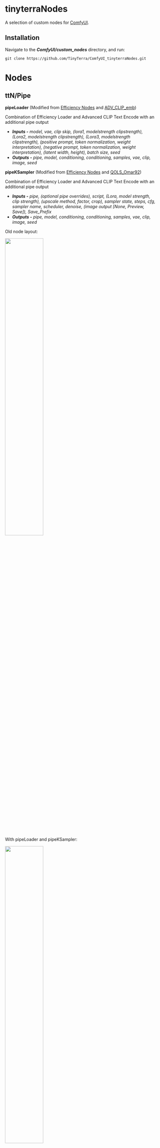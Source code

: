 # tinyterraNodes
A selection of custom nodes for [ComfyUI](https://github.com/comfyanonymous/ComfyUI).

## Installation
Navigate to the **_ComfyUI/custom_nodes_** directory, and run:

`git clone https://github.com/TinyTerra/ComfyUI_tinyterraNodes.git`


# Nodes
## ttN/Pipe

**pipeLoader** (Modified from [Efficiency Nodes](https://github.com/LucianoCirino/efficiency-nodes-comfyui) and [ADV_CLIP_emb](https://github.com/BlenderNeko/ComfyUI_ADV_CLIP_emb))

Combination of Efficiency Loader and Advanced CLIP Text Encode with an additional pipe output
+ _**Inputs -** model, vae, clip skip, (lora1, modelstrength clipstrength), (Lora2, modelstrength clipstrength), (Lora3, modelstrength clipstrength), (positive prompt, token normalization, weight interpretation), (negative prompt, token normalization, weight interpretation), (latent width, height), batch size, seed_
+ _**Outputs -** pipe, model, conditioning, conditioning, samples, vae, clip, image, seed_

**pipeKSampler** (Modified from [Efficiency Nodes](https://github.com/LucianoCirino/efficiency-nodes-comfyui) and [QOLS_Omar92](https://github.com/omar92/ComfyUI-QualityOfLifeSuit_Omar92))

Combination of Efficiency Loader and Advanced CLIP Text Encode with an additional pipe output
+ _**Inputs -** pipe, (optional pipe overrides), script, (Lora, model strength, clip strength), (upscale method, factor, crop), sampler state, steps, cfg, sampler name, scheduler, denoise, (image output [None, Preview, Save]), Save_Prefix_
+ _**Outputs -** pipe, model, conditioning, conditioning, samples, vae, clip, image, seed_

Old node layout:

<img src="https://github.com/TinyTerra/ComfyUI_tinyterraNodes/assets/115619949/32b189de-42e3-4464-b3b2-4e0e225e6abe"  width="50%">

With pipeLoader and pipeKSampler:

<img src="https://github.com/TinyTerra/ComfyUI_tinyterraNodes/assets/115619949/c806c2e3-2efb-44cb-bdf0-3fbc20251456"  width="50%">


**pipeIN**

Encode up to 8 frequently used inputs into a single Pipe line.
+ _**Inputs -** model, conditioning, conditioning, samples, vae, clip, image, seed_
+ _**Outputs -** pipe_

**pipeOUT**

Decode single Pipe line into the 8 original outputs, AND a Pipe throughput.
+ _**Inputs -** pipe_
+ _**Outputs -** model, conditioning, conditioning, samples, vae, clip, image, seed, pipe_

**pipeEDIT**

Update/Overwrite any of the 8 original inputs in a Pipe line with new information.
+ _**Inputs -** pipe, model, conditioning, conditioning, samples, vae, clip, image, seed_
+ _**Outputs -** pipe_

## ttN/Text
**Text**

Basic TextBox Loader.
+ _**Outputs -** text (STRING)_

**7x TXT Loader Concat**

7 TextBOX inputs concatenated with spaces into a single output, AND seperate text outputs.
+ _**inputs -** text1, text2, text3, text4, text5, text6, text7 (STRING's)_
+ _**Outputs -** text1, text2, text3, text4, text5, text6, text7, concat (STRING's)_

**3x TXT Loader MultiConcat**

3 TextBOX inputs with seperate text outputs AND multiple concatenation variations (concatenated with spaces).
+ _**inputs -** text1, text2, text3 (STRING's)_
+ _**Outputs -** text1, text2, text3, 1 & 2, 1 & 3, 2 & 3, concat (STRING's)_

## ttN
**Seed**

Basic Seed Loader.
+ _**Outputs -** Seed (INT)_
